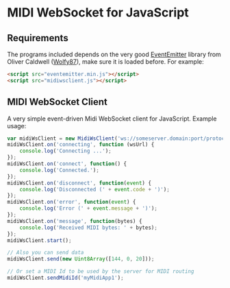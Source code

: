MIDI WebSocket for JavaScript
=============================

Requirements
------------

The programs included depends on the very good [EventEmitter](http://github.com/Wolfy87/EventEmitter) library from Oliver Caldwell ([Wolfy87](http://github.com/Wolfy87)), make sure it is loaded before. For example:

```html
<script src="eventemitter.min.js"></script>
<script src="midiwsclient.js"></script>
```

MIDI WebSocket Client
---------------------

A very simple event-driven Midi WebSocket client for JavaScript. Example usage:

```javascript
var midiWsClient = new MidiWsClient('ws://someserver.domain:port/protocol/');
midiWsClient.on('connecting', function (wsUrl) {
    console.log('Connecting ...');
});
midiWsClient.on('connect', function() {
    console.log('Connected.');
});
midiWsClient.on('disconnect', function(event) {
    console.log('Disconnected (' + event.code + ')');
});
midiWsClient.on('error', function(event) {
    console.log('Error (' + event.message + ')');
});
midiWsClient.on('message', function(bytes) {
    console.log('Received MIDI bytes: ' + bytes);
});
midiWsClient.start();

// Also you can send data
midiWsClient.send(new Uint8Array([144, 0, 20]));

// Or set a MIDI Id to be used by the server for MIDI routing
midiWsClient.sendMidiId('myMidiApp1');
```

